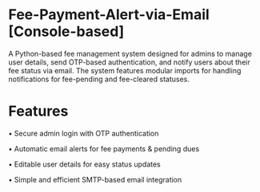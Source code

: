 # Fee-Payment-Alert-via-Email [Console-based]
A Python-based fee management system designed for admins to manage user details, send OTP-based authentication, and notify users about their fee status via email. The system features modular imports for handling notifications for fee-pending and fee-cleared statuses.

# Features
• Secure admin login with OTP authentication 

• Automatic email alerts for fee payments & pending dues 

• Editable user details for easy status updates 

• Simple and efficient SMTP-based email integration
